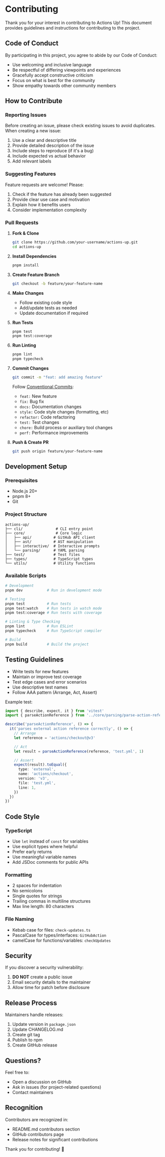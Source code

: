 # Contributing

Thank you for your interest in contributing to Actions Up! This document provides guidelines and instructions for contributing to the project.

## Code of Conduct

By participating in this project, you agree to abide by our Code of Conduct:

- Use welcoming and inclusive language
- Be respectful of differing viewpoints and experiences
- Gracefully accept constructive criticism
- Focus on what is best for the community
- Show empathy towards other community members

## How to Contribute

### Reporting Issues

Before creating an issue, please check existing issues to avoid duplicates. When creating a new issue:

1. Use a clear and descriptive title
2. Provide detailed description of the issue
3. Include steps to reproduce (if it's a bug)
4. Include expected vs actual behavior
5. Add relevant labels

### Suggesting Features

Feature requests are welcome! Please:

1. Check if the feature has already been suggested
2. Provide clear use case and motivation
3. Explain how it benefits users
4. Consider implementation complexity

### Pull Requests

1. **Fork & Clone**

   ```bash
   git clone https://github.com/your-username/actions-up.git
   cd actions-up
   ```

2. **Install Dependencies**

   ```bash
   pnpm install
   ```

3. **Create Feature Branch**

   ```bash
   git checkout -b feature/your-feature-name
   ```

4. **Make Changes**
   - Follow existing code style
   - Add/update tests as needed
   - Update documentation if required

5. **Run Tests**

   ```bash
   pnpm test
   pnpm test:coverage
   ```

6. **Run Linting**

   ```bash
   pnpm lint
   pnpm typecheck
   ```

7. **Commit Changes**

   ```bash
   git commit -m "feat: add amazing feature"
   ```

   Follow [Conventional Commits](https://www.conventionalcommits.org/):
   - `feat:` New feature
   - `fix:` Bug fix
   - `docs:` Documentation changes
   - `style:` Code style changes (formatting, etc)
   - `refactor:` Code refactoring
   - `test:` Test changes
   - `chore:` Build process or auxiliary tool changes
   - `perf:` Performance improvements

8. **Push & Create PR**
   ```bash
   git push origin feature/your-feature-name
   ```

## Development Setup

### Prerequisites

- Node.js 20+
- pnpm 8+
- Git

### Project Structure

```
actions-up/
├── cli/               # CLI entry point
├── core/              # Core logic
│   ├── api/          # GitHub API client
│   ├── ast/          # AST manipulation
│   ├── interactive/  # Interactive prompts
│   └── parsing/      # YAML parsing
├── test/             # Test files
├── types/            # TypeScript types
└── utils/            # Utility functions
```

### Available Scripts

```bash
# Development
pnpm dev           # Run in development mode

# Testing
pnpm test          # Run tests
pnpm test:watch    # Run tests in watch mode
pnpm test:coverage # Run tests with coverage

# Linting & Type Checking
pnpm lint          # Run ESLint
pnpm typecheck     # Run TypeScript compiler

# Build
pnpm build         # Build the project
```

## Testing Guidelines

- Write tests for new features
- Maintain or improve test coverage
- Test edge cases and error scenarios
- Use descriptive test names
- Follow AAA pattern (Arrange, Act, Assert)

Example test:

```typescript
import { describe, expect, it } from 'vitest'
import { parseActionReference } from '../core/parsing/parse-action-reference'

describe('parseActionReference', () => {
  it('parses external action reference correctly', () => {
    // Arrange
    let reference = 'actions/checkout@v3'

    // Act
    let result = parseActionReference(reference, 'test.yml', 1)

    // Assert
    expect(result).toEqual({
      type: 'external',
      name: 'actions/checkout',
      version: 'v3',
      file: 'test.yml',
      line: 1,
    })
  })
})
```

## Code Style

### TypeScript

- Use `let` instead of `const` for variables
- Use explicit types where helpful
- Prefer early returns
- Use meaningful variable names
- Add JSDoc comments for public APIs

### Formatting

- 2 spaces for indentation
- No semicolons
- Single quotes for strings
- Trailing commas in multiline structures
- Max line length: 80 characters

### File Naming

- Kebab case for files: `check-updates.ts`
- PascalCase for types/interfaces: `GitHubAction`
- camelCase for functions/variables: `checkUpdates`

## Security

If you discover a security vulnerability:

1. **DO NOT** create a public issue
2. Email security details to the maintainer
3. Allow time for patch before disclosure

## Release Process

Maintainers handle releases:

1. Update version in `package.json`
2. Update CHANGELOG.md
3. Create git tag
4. Publish to npm
5. Create GitHub release

## Questions?

Feel free to:

- Open a discussion on GitHub
- Ask in issues (for project-related questions)
- Contact maintainers

## Recognition

Contributors are recognized in:

- README.md contributors section
- GitHub contributors page
- Release notes for significant contributions

Thank you for contributing! 🙌
